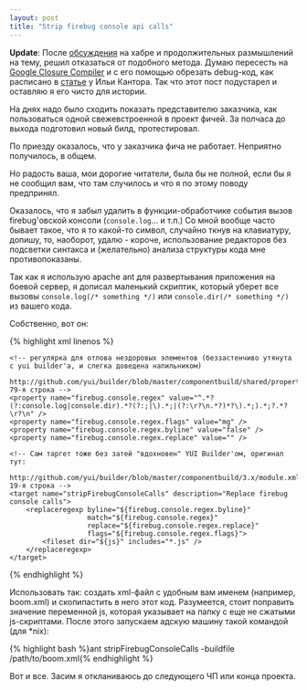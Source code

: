 ```yaml
---
layout: post
title: "Strip firebug console api calls"
---
```


**Update**: После [обсуждения](http://habrahabr.ru/blogs/webdev/71586/) на хабре и продолжительных размышлений на тему, решил отказаться от подобного метода. Думаю пересесть на [Google Closure Compiler](http://code.google.com/closure/compiler/) и с его помощью обрезать debug-код, как расписано в [статье](http://javascript.ru/optimize/google-closure-compiler/define) у Ильи Кантора. Так что этот пост подустарел и оставляю я его чисто для истории. 

На днях надо было сходить показать представителю заказчика, как пользоваться одной свежевстроенной в проект фичей.
За полчаса до выхода подготовил новый билд, протестировал.

По приезду оказалось, что у заказчика фича не работает. Неприятно получилось, в общем.

Но радость ваша, мои дорогие читатели, была бы не полной, если бы я не сообщил вам, что там случилось и что я по этому поводу предпринял.

<p>Оказалось, что я забыл удалить в функции-обработчике события вызов firebug'овской консоли (<code>console.log</code>… и т.п.) Со мной вообще часто бывает такое, что я то какой-то символ, случайно ткнув на клавиатуру, допишу, то, наоборот, удалю - короче, использование редакторов без подсветки синтакса и (желательно) анализа структуры кода мне противопоказаны.</p>

<p>Так как я использую apache ant для развертывания приложения на боевой сервер, я дописал маленький скриптик, который уберет все вызовы <code lang="javascript">console.log(/* something */)</code> или <code lang="javascript">console.dir(/* something */)</code> из вашего кода.</p>

Собственно, вот он:

{% highlight xml linenos %}
<?xml version="1.0" encoding="UTF-8"?>
<project name="deploy" default="stripFirebugConsoleCalls" basedir=".">
    <!-- место, где сложены наши еще не сжатые и не слитые в один js-скрипты -->
    <property name="js" value="js/"/>

    <!-- регулярка для отлова нездоровых элементов (беззастенчиво утянута с yui builder'a, и слегка доведена напильником)
        http://github.com/yui/builder/blob/master/componentbuild/shared/properties.xml 79-я строка -->
    <property name="firebug.console.regex" value="^.*?(?:console.log|console.dir).*?(?:;|\).*;|(?:\r?\n.*?)*?\).*;).*;?.*?\r?\n" />
    <property name="firebug.console.regex.flags" value="mg" />
    <property name="firebug.console.regex.byline" value="false" />
    <property name="firebug.console.regex.replace" value="" />

    <!-- Сам таргет тоже без затей "вдохновен" YUI Builder'ом, оригинал тут:
        http://github.com/yui/builder/blob/master/componentbuild/3.x/module.xml 19-я строка -->
    <target name="stripFirebugConsoleCalls" description="Replace firebug console calls">
        <replaceregexp byline="${firebug.console.regex.byline}"
                       match="${firebug.console.regex}"
                       replace="${firebug.console.regex.replace}"
                       flags="${firebug.console.regex.flags}">
            <fileset dir="${js}" includes="*.js" />
        </replaceregexp>
    </target>
</project>
{% endhighlight %}

Использовать так: создать xml-файл с удобным вам именем (например, boom.xml) и скопипастить в него этот код. Разумеется, стоит поправить значение переменной js, которая указывает на папку с еще не сжатыми js-скриптами. После этого запускаем адскую машину такой командой (для \*nix):

{% highlight bash %}ant stripFirebugConsoleCalls -buildfile /path/to/boom.xml{% endhighlight %}

Вот и все. Засим я откланиваюсь до следующего ЧП или конца проекта.
